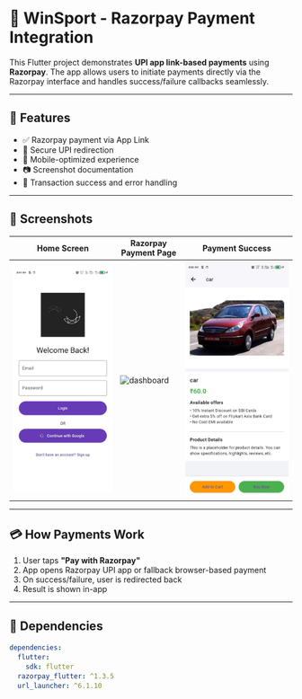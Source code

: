 # 🛒 WinSport - Razorpay Payment Integration

This Flutter project demonstrates **UPI app link-based payments** using **Razorpay**. The app allows users to initiate payments directly via the Razorpay interface and handles success/failure callbacks seamlessly.

---

## 🚀 Features

- ✅ Razorpay payment via App Link
- 🔐 Secure UPI redirection
- 📲 Mobile-optimized experience
- 📷 Screenshot documentation
- 🧾 Transaction success and error handling

---

## 📸 Screenshots

| Home Screen | Razorpay Payment Page | Payment Success |
|-------------|------------------------|------------------|
| ![Home](assets/screenshots/login.jpg) | ![dashboard](assets/screenshots/dashboardd.jpg) | ![product](assets/screenshots/product-detail.jpg) || ![cart](assets/screenshots/cart.jpg) | ![payment](assets/screenshots/payment.jpg)

---

## 💳 How Payments Work

1. User taps **"Pay with Razorpay"**
2. App opens Razorpay UPI app or fallback browser-based payment
3. On success/failure, user is redirected back
4. Result is shown in-app

---

## 🧩 Dependencies

```yaml
dependencies:
  flutter:
    sdk: flutter
  razorpay_flutter: ^1.3.5
  url_launcher: ^6.1.10
